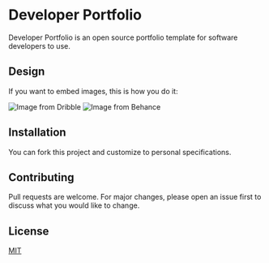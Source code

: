 # Developer Portfolio

Developer Portfolio is an open source portfolio template for software developers to use.


## Design

If you want to embed images, this is how you do it:

![Image from Dribble](https://cdn.dribbble.com/users/1812735/screenshots/8662008/media/3c804927ce716961c706ac5772b1dc19.png)
![Image from Behance](https://mir-s3-cdn-cf.behance.net/project_modules/fs/a2117888835957.5de28f3ce0e30.png)


## Installation

You can fork this project and customize to personal specifications.


## Contributing
Pull requests are welcome. For major changes, please open an issue first to discuss what you would like to change.

## License
[MIT](https://choosealicense.com/licenses/mit/)